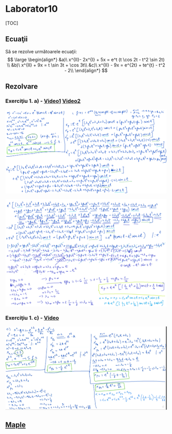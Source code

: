 # Laborator10

[TOC]

## Ecuaţii

Să se rezolve următoarele ecuaţii:
$$
\large
\begin{align*}
&a)\ x^{II}- 2x^{I} + 5x = e^t (t \cos 2t - t^2 \sin 2t) \\
&b)\ x^{II} + 9x = t \sin 3t + \cos 3t\\
&c)\ x^{II} - 9x = e^{2t} + te^{t} - t^2 - 2\\
\end{align*}
$$

## Rezolvare

### Exerciţiu 1. a) - [Video1](./video/Ex_a_partea1.mp4) [Video2](./video/Ex_a_partea2.mp4)

![Ex_a_pag1](./img/Ex_a_pag1.png)

![Ex_a_pag2](./img/Ex_a_pag2.png)

### Exerciţiu 1. c) - [Video](./video/Ex_c.mp4)

![Ex_c](./img/Ex_c.png)

## [Maple](./maple/Laborator10.mw)

